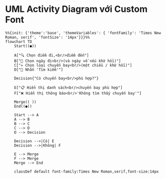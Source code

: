 # UML Activity Diagram với Custom Font

```mermaid
%%{init: {'theme':'base', 'themeVariables': { 'fontFamily': 'Times New Roman, serif', 'fontSize': '14px'}}}%%
flowchart TD
    Start((●))

    A["🔍 Chọn điểm đi,<br/>điểm đến"]
    B["📅 Chọn ngày đi<br/>(và ngày về nếu khứ hồi)"]
    C["✈️ Chọn loại chuyến bay<br/>(một chiều / khứ hồi)"]
    D["🔎 Nhấn 'Tìm kiếm'"]

    Decision{"Có chuyến bay<br/>phù hợp?"}

    E["📋 Hiển thị danh sách<br/>chuyến bay phù hợp"]
    F["❌ Hiển thị thông báo<br/>'Không tìm thấy chuyến bay'"]

    Merge(( ))
    End((●))

    Start --> A
    A --> B
    B --> C
    C --> D
    D --> Decision

    Decision -->|Có| E
    Decision -->|Không| F

    E --> Merge
    F --> Merge
    Merge --> End

    classDef default font-family:Times New Roman,serif,font-size:14px
```

<style>
.mermaid {
    font-family: 'Times New Roman', serif !important;
}
</style>
